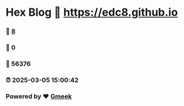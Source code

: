 # Hex Blog :link: https://edc8.github.io 
### :page_facing_up: [8](https://edc8.github.io/tag.html) 
### :speech_balloon: 0 
### :hibiscus: 56376 
### :alarm_clock: 2025-03-05 15:00:42 
### Powered by :heart: [Gmeek](https://github.com/Meekdai/Gmeek)
